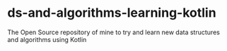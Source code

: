 # ds-and-algorithms-learning-kotlin
The Open Source repository of mine to try and learn new data structures and algorithms using Kotlin
